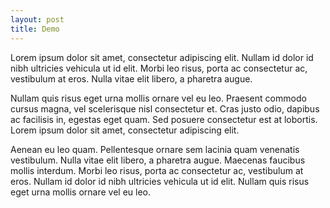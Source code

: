 ```yaml
---
layout: post
title: Demo
---
```

Lorem ipsum dolor sit amet, consectetur adipiscing elit. Nullam id dolor id nibh ultricies vehicula ut id elit. Morbi leo risus, porta ac consectetur ac, vestibulum at eros. Nulla vitae elit libero, a pharetra augue.

Nullam quis risus eget urna mollis ornare vel eu leo. Praesent commodo cursus magna, vel scelerisque nisl consectetur et. Cras justo odio, dapibus ac facilisis in, egestas eget quam. Sed posuere consectetur est at lobortis. Lorem ipsum dolor sit amet, consectetur adipiscing elit.

Aenean eu leo quam. Pellentesque ornare sem lacinia quam venenatis vestibulum. Nulla vitae elit libero, a pharetra augue. Maecenas faucibus mollis interdum. Morbi leo risus, porta ac consectetur ac, vestibulum at eros. Nullam id dolor id nibh ultricies vehicula ut id elit. Nullam quis risus eget urna mollis ornare vel eu leo.
